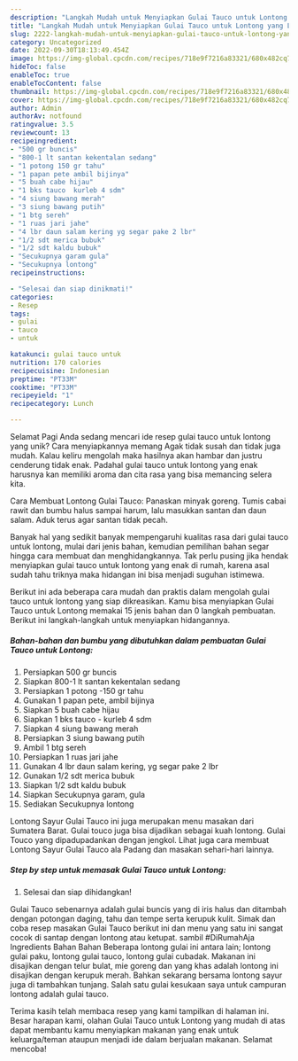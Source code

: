 ```yaml
---
description: "Langkah Mudah untuk Menyiapkan Gulai Tauco untuk Lontong yang Lezat, Lezat"
title: "Langkah Mudah untuk Menyiapkan Gulai Tauco untuk Lontong yang Lezat, Lezat"
slug: 2222-langkah-mudah-untuk-menyiapkan-gulai-tauco-untuk-lontong-yang-lezat-lezat
category: Uncategorized
date: 2022-09-30T18:13:49.454Z
image: https://img-global.cpcdn.com/recipes/718e9f7216a83321/680x482cq70/gulai-tauco-untuk-lontong-foto-resep-utama.jpg
hideToc: false
enableToc: true
enableTocContent: false
thumbnail: https://img-global.cpcdn.com/recipes/718e9f7216a83321/680x482cq70/gulai-tauco-untuk-lontong-foto-resep-utama.jpg
cover: https://img-global.cpcdn.com/recipes/718e9f7216a83321/680x482cq70/gulai-tauco-untuk-lontong-foto-resep-utama.jpg
author: Admin
authorAv: notfound
ratingvalue: 3.5
reviewcount: 13
recipeingredient:
- "500 gr buncis"
- "800-1 lt santan kekentalan sedang"
- "1 potong 150 gr tahu"
- "1 papan pete ambil bijinya"
- "5 buah cabe hijau"
- "1 bks tauco  kurleb 4 sdm"
- "4 siung bawang merah"
- "3 siung bawang putih"
- "1 btg sereh"
- "1 ruas jari jahe"
- "4 lbr daun salam kering yg segar pake 2 lbr"
- "1/2 sdt merica bubuk"
- "1/2 sdt kaldu bubuk"
- "Secukupnya garam gula"
- "Secukupnya lontong"
recipeinstructions:

- "Selesai dan siap dinikmati!"
categories:
- Resep
tags:
- gulai
- tauco
- untuk

katakunci: gulai tauco untuk 
nutrition: 170 calories
recipecuisine: Indonesian
preptime: "PT33M"
cooktime: "PT33M"
recipeyield: "1"
recipecategory: Lunch

---
```



Selamat Pagi Anda sedang mencari ide resep gulai tauco untuk lontong yang unik? Cara menyiapkannya memang Agak tidak susah dan tidak juga mudah. Kalau keliru mengolah maka hasilnya akan hambar dan justru cenderung tidak enak. Padahal gulai tauco untuk lontong yang enak harusnya kan memiliki aroma dan cita rasa yang bisa memancing selera kita.


Cara Membuat Lontong Gulai Tauco: Panaskan minyak goreng. Tumis cabai rawit dan bumbu halus sampai harum, lalu masukkan santan dan daun salam. Aduk terus agar santan tidak pecah.

Banyak hal yang sedikit banyak mempengaruhi kualitas rasa dari gulai tauco untuk lontong, mulai dari jenis bahan, kemudian pemilihan bahan segar hingga cara membuat dan menghidangkannya. Tak perlu pusing jika hendak menyiapkan gulai tauco untuk lontong yang enak di rumah, karena asal sudah tahu triknya maka hidangan ini bisa menjadi suguhan istimewa.


Berikut ini ada beberapa cara mudah dan praktis dalam mengolah gulai tauco untuk lontong yang siap dikreasikan. Kamu bisa menyiapkan Gulai Tauco untuk Lontong memakai 15 jenis bahan dan 0 langkah pembuatan. Berikut ini langkah-langkah untuk menyiapkan hidangannya.

<!--inarticleads1-->

##### Bahan-bahan dan bumbu yang dibutuhkan dalam pembuatan Gulai Tauco untuk Lontong:

1. Persiapkan 500 gr buncis
1. Siapkan 800-1 lt santan kekentalan sedang
1. Persiapkan 1 potong -150 gr tahu
1. Gunakan 1 papan pete, ambil bijinya
1. Siapkan 5 buah cabe hijau
1. Siapkan 1 bks tauco - kurleb 4 sdm
1. Siapkan 4 siung bawang merah
1. Persiapkan 3 siung bawang putih
1. Ambil 1 btg sereh
1. Persiapkan 1 ruas jari jahe
1. Gunakan 4 lbr daun salam kering, yg segar pake 2 lbr
1. Gunakan 1/2 sdt merica bubuk
1. Siapkan 1/2 sdt kaldu bubuk
1. Siapkan Secukupnya garam, gula
1. Sediakan Secukupnya lontong


Lontong Sayur Gulai Tauco ini juga merupakan menu masakan dari Sumatera Barat. Gulai touco juga bisa dijadikan sebagai kuah lontong. Gulai Touco yang dipadupadankan dengan jengkol. Lihat juga cara membuat Lontong Sayur Gulai Tauco ala Padang dan masakan sehari-hari lainnya. 

<!--inarticleads2-->

##### Step by step untuk memasak Gulai Tauco untuk Lontong:


1. Selesai dan siap dihidangkan!

Gulai Tauco sebenarnya adalah gulai buncis yang di iris halus dan ditambah dengan potongan daging, tahu dan tempe serta kerupuk kulit. Simak dan coba resep masakan Gulai Tauco berikut ini dan menu yang satu ini sangat cocok di santap dengan lontong atau ketupat. sambil #DiRumahAja Ingredients Bahan Bahan Beberapa lontong gulai ini antara lain; lontong gulai paku, lontong gulai tauco, lontong gulai cubadak. Makanan ini disajikan dengan telur bulat, mie goreng dan yang khas adalah lontong ini disajikan dengan kerupuk merah. Bahkan sekarang bersama lontong sayur juga di tambahkan tunjang. Salah satu gulai kesukaan saya untuk campuran lontong adalah gulai tauco. 

Terima kasih telah membaca resep yang kami tampilkan di halaman ini. Besar harapan kami, olahan Gulai Tauco untuk Lontong yang mudah di atas dapat membantu kamu menyiapkan makanan yang enak untuk keluarga/teman ataupun menjadi ide dalam berjualan makanan. Selamat mencoba!
